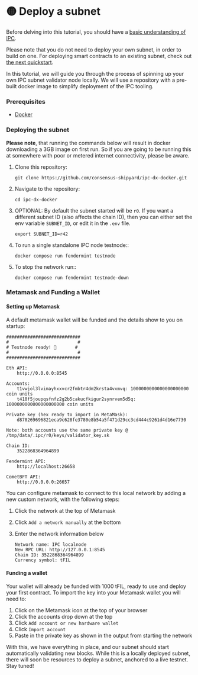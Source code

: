 # 🟡 Deploy a subnet

Before delving into this tutorial, you should have a [basic understanding of IPC](broken-reference).

Please note that you do not need to deploy your own subnet, in order to build on one. For deploying smart contracts to an existing subnet, check out [the next quickstart](broken-reference).

In this tutorial, we will guide you through the process of spinning up your own IPC subnet validator node locally. We will use a repository with a pre-built docker image to simplify deployment of the IPC tooling.&#x20;

### Prerequisites

* [Docker](https://docs.docker.com/engine/install/)

### Deploying the subnet

**Please note**, that running the commands below will result in docker downloading a 3GB image on first run. So if you are going to be running this at somewhere with poor or metered internet connectivity, please be aware.

1.  Clone this repository:

    ```
    git clone https://github.com/consensus-shipyard/ipc-dx-docker.git
    ```
2.  Navigate to the repository:

    ```
    cd ipc-dx-docker
    ```
3.  OPTIONAL: By default the subnet started will be `r0`. If you want a different subnet ID (also affects the chain ID), then you can either set the env variable `SUBNET_ID`, or edit it in the `.env` file.

    ```
    export SUBNET_ID=r42
    ```
4.  To run a single standalone IPC node testnode::

    ```
    docker compose run fendermint testnode
    ```
5.  To stop the network run::

    ```
    docker compose run fendermint testnode-down
    ```

### Metamask and Funding a Wallet

#### Setting up Metamask

A default metamask wallet will be funded and the details show to you on startup:

```
############################
#                          #
# Testnode ready! 🚀       #
#                          #
############################

Eth API:
	http://0.0.0.0:8545

Accounts:
	t1vwjol3lvimayhxxvcr2fmbtr4dm2krsta4vxmvq: 1000000000000000000000 coin units
	t410f5joupqsfnfz2g2b5cakucfkigur2synrvem5d5q: 1000000000000000000000 coin units

Private key (hex ready to import in MetaMask):
	d870269696821eca9c628fe3780e8b54a5f471d29cc3cd444c9261d4d16e7730

Note: both accounts use the same private key @ /tmp/data/.ipc/r0/keys/validator_key.sk

Chain ID:
	3522868364964899

Fendermint API:
	http://localhost:26658

CometBFT API:
	http://0.0.0.0:26657
```

You can configure metamask to connect to this local network by adding a new custom network, with the following steps:

1. Click the network at the top of Metamask
2. Click `Add a network manually` at the bottom
3.  Enter the network information below

    ```
    Network name: IPC localnode
    New RPC URL: http://127.0.0.1:8545
    Chain ID: 3522868364964899
    Currency symbol: tFIL
    ```

#### Funding a wallet

Your wallet will already be funded with 1000 tFIL, ready to use and deploy your first contract. To import the key into your Metamask wallet you will need to:

1. Click on the Metamask icon at the top of your browser
2. Click the accounts drop down at the top
3. Click `Add account or new hardware wallet`
4. Click `Import account`
5. Paste in the private key as shown in the output from starting the network

With this, we have everything in place, and our subnet should start automatically validating new blocks. While this is a locally deployed subnet, there will soon be resources to deploy a subnet, anchored to a live testnet. Stay tuned!
